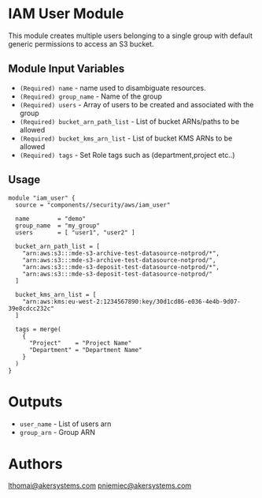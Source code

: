 IAM User Module
=========

This module creates multiple users belonging to a single group with default generic permissions to access an S3 bucket.

Module Input Variables
----------------------

- `(Required) name` - name used to disambiguate resources.
- `(Required) group_name` - Name of the group
- `(Required) users` - Array of users to be created and associated with the group
- `(Required) bucket_arn_path_list` - List of bucket ARNs/paths to be allowed
- `(Required) bucket_kms_arn_list` - List of bucket KMS ARNs to be allowed
- `(Required) tags` - Set Role tags such as (department,project etc..)

Usage
-----

```
module "iam_user" {
  source = "components//security/aws/iam_user"

  name        = "demo"
  group_name  = "my_group"
  users       = [ "user1", "user2" ]

  bucket_arn_path_list = [
    "arn:aws:s3:::mde-s3-archive-test-datasource-notprod/*",
    "arn:aws:s3:::mde-s3-archive-test-datasource-notprod/",
    "arn:aws:s3:::mde-s3-deposit-test-datasource-notprod/*",
    "arn:aws:s3:::mde-s3-deposit-test-datasource-notprod/"
  ]

  bucket_kms_arn_list = [
    "arn:aws:kms:eu-west-2:1234567890:key/30d1cd86-e036-4e4b-9d07-39e8cdcc232c"
  ]

  tags = merge(
    {
      "Project"    = "Project Name"
      "Department" = "Department Name"
    }
  )
}
```


Outputs
=======

 - `user_name` - List of users arn
 - `group_arn` - Group ARN


Authors
=======

lthomai@akersystems.com
pniemiec@akersystems.com
